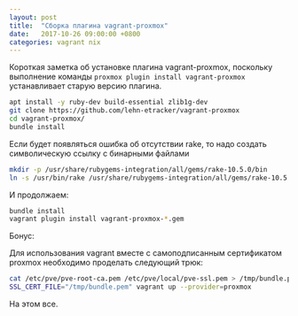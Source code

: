 ```yaml
---
layout: post
title:  "Сборка плагина vagrant-proxmox"
date:   2017-10-26 09:00:00 +0800
categories: vagrant nix
---
```


Короткая заметка об установке плагина vagrant-proxmox, поскольку выполнение команды `proxmox plugin install vagrant-proxmox` устанавливает старую версию плагина.

```sh
apt install -y ruby-dev build-essential zlib1g-dev
git clone https://github.com/lehn-etracker/vagrant-proxmox
cd vagrant-proxmox/
bundle install
```

Если будет появляться ошибка об отсутствии rake, то надо создать символическую ссылку с бинарными файлами
```sh
mkdir -p /usr/share/rubygems-integration/all/gems/rake-10.5.0/bin
ln -s /usr/bin/rake /usr/share/rubygems-integration/all/gems/rake-10.5.0/bin/
```

И продолжаем:
```sh
bundle install
vagrant plugin install vagrant-proxmox-*.gem
```

Бонус:

Для использования vagrant вместе с самоподписанным сертификатом proxmox необходимо проделать следующий трюк:
```sh
cat /etc/pve/pve-root-ca.pem /etc/pve/local/pve-ssl.pem > /tmp/bundle.pem
SSL_CERT_FILE="/tmp/bundle.pem" vagrant up --provider=proxmox
```

На этом все.
